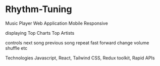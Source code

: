 # Rhythm-Tuning
Music Player Web Application
Mobile Responsive

displaying
  Top Charts
  Top Artists

controls
  next song
  previous song
  repeat
  fast forward
  change volume
  shuffle etc


Technologies
Javascript, React, Tailwind CSS, Redux toolkit, Rapid APIs
